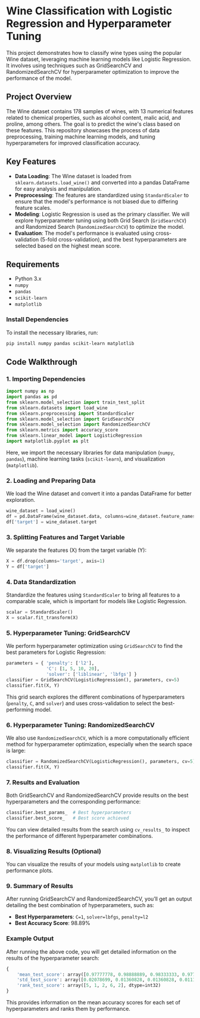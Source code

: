 # Wine Classification with Logistic Regression and Hyperparameter Tuning

This project demonstrates how to classify wine types using the popular Wine dataset, leveraging machine learning models like Logistic Regression. It involves using techniques such as GridSearchCV and RandomizedSearchCV for hyperparameter optimization to improve the performance of the model.

## Project Overview

The Wine dataset contains 178 samples of wines, with 13 numerical features related to chemical properties, such as alcohol content, malic acid, and proline, among others. The goal is to predict the wine's class based on these features. This repository showcases the process of data preprocessing, training machine learning models, and tuning hyperparameters for improved classification accuracy.

## Key Features
- **Data Loading**: The Wine dataset is loaded from `sklearn.datasets.load_wine()` and converted into a pandas DataFrame for easy analysis and manipulation.
- **Preprocessing**: The features are standardized using `StandardScaler` to ensure that the model's performance is not biased due to differing feature scales.
- **Modeling**: Logistic Regression is used as the primary classifier. We will explore hyperparameter tuning using both Grid Search (`GridSearchCV`) and Randomized Search (`RandomizedSearchCV`) to optimize the model.
- **Evaluation**: The model's performance is evaluated using cross-validation (5-fold cross-validation), and the best hyperparameters are selected based on the highest mean score.
  
## Requirements

- Python 3.x
- `numpy`
- `pandas`
- `scikit-learn`
- `matplotlib`

### Install Dependencies

To install the necessary libraries, run:

```bash
pip install numpy pandas scikit-learn matplotlib
```

## Code Walkthrough

### 1. Importing Dependencies
```python
import numpy as np
import pandas as pd
from sklearn.model_selection import train_test_split
from sklearn.datasets import load_wine
from sklearn.preprocessing import StandardScaler
from sklearn.model_selection import GridSearchCV
from sklearn.model_selection import RandomizedSearchCV
from sklearn.metrics import accuracy_score
from sklearn.linear_model import LogisticRegression
import matplotlib.pyplot as plt
```
Here, we import the necessary libraries for data manipulation (`numpy`, `pandas`), machine learning tasks (`scikit-learn`), and visualization (`matplotlib`).

### 2. Loading and Preparing Data
We load the Wine dataset and convert it into a pandas DataFrame for better exploration.
```python
wine_dataset = load_wine()
df = pd.DataFrame(wine_dataset.data, columns=wine_dataset.feature_names)
df['target'] = wine_dataset.target
```

### 3. Splitting Features and Target Variable
We separate the features (X) from the target variable (Y):
```python
X = df.drop(columns='target', axis=1)
Y = df['target']
```

### 4. Data Standardization
Standardize the features using `StandardScaler` to bring all features to a comparable scale, which is important for models like Logistic Regression.
```python
scalar = StandardScaler()
X = scalar.fit_transform(X)
```

### 5. Hyperparameter Tuning: GridSearchCV
We perform hyperparameter optimization using `GridSearchCV` to find the best parameters for Logistic Regression:
```python
parameters = { 'penalty': ['l2'],
               'C': [1, 5, 10, 20],
               'solver': ['liblinear', 'lbfgs'] }
classifier = GridSearchCV(LogisticRegression(), parameters, cv=5)
classifier.fit(X, Y)
```
This grid search explores the different combinations of hyperparameters (`penalty`, `C`, and `solver`) and uses cross-validation to select the best-performing model.

### 6. Hyperparameter Tuning: RandomizedSearchCV
We also use `RandomizedSearchCV`, which is a more computationally efficient method for hyperparameter optimization, especially when the search space is large:
```python
classifier = RandomizedSearchCV(LogisticRegression(), parameters, cv=5)
classifier.fit(X, Y)
```

### 7. Results and Evaluation
Both GridSearchCV and RandomizedSearchCV provide results on the best hyperparameters and the corresponding performance:
```python
classifier.best_params_  # Best hyperparameters
classifier.best_score_   # Best score achieved
```
You can view detailed results from the search using `cv_results_` to inspect the performance of different hyperparameter combinations.

### 8. Visualizing Results (Optional)
You can visualize the results of your models using `matplotlib` to create performance plots.

### 9. Summary of Results
After running GridSearchCV and RandomizedSearchCV, you’ll get an output detailing the best combination of hyperparameters, such as:
- **Best Hyperparameters**: `C=1`, `solver=lbfgs`, `penalty=l2`
- **Best Accuracy Score**: 98.89%

### Example Output

After running the above code, you will get detailed information on the results of the hyperparameter search:

```python
{
    'mean_test_score': array([0.97777778, 0.98888889, 0.98333333, 0.97761905, 0.98333333]),
    'std_test_score': array([0.02078699, 0.01360828, 0.01360828, 0.0111947]),
    'rank_test_score': array([5, 1, 2, 6, 2], dtype=int32)
}
```

This provides information on the mean accuracy scores for each set of hyperparameters and ranks them by performance.

